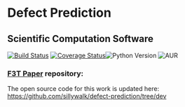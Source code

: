 # Defect Prediction
## Scientific Computation Software
[![Build Status](https://travis-ci.org/ai-se/se4sci.svg?branch=master)](https://travis-ci.org/ai-se/se4sci)
[![Coverage Status](https://coveralls.io/repos/github/se4sci/defect-prediction/badge.svg?branch=master)](https://coveralls.io/github/se4sci/defect-prediction?branch=master)![Python Version](https://img.shields.io/badge/python-3.6-blue.svg)
![AUR](https://img.shields.io/aur/license/yaourt.svg)

### [F3T Paper](https://arxiv.org/abs/1905.01719) repository: 

The open source code for this work is updated here: https://github.com/sillywalk/defect-prediction/tree/dev 

